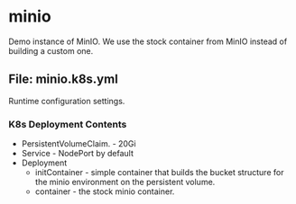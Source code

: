 # minio

Demo instance of MinIO. We use the stock container from MinIO instead of building a custom one. 

## File: minio.k8s.yml

Runtime configuration settings.

### K8s Deployment Contents
* PersistentVolumeClaim. - 20Gi
* Service - NodePort by default
* Deployment
	* initContainer - simple container that builds the bucket structure for the minio environment on the persistent volume.
	* container - the stock minio container.

